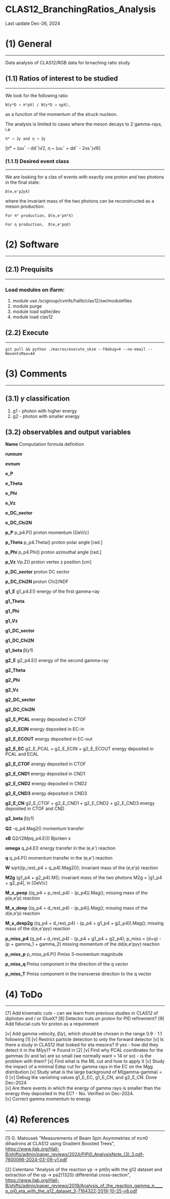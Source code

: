 # CLAS12_BranchingRatios_Analysis


Last update Dec-26, 2024
    


# **(1) General**
--------------------------------------------------------
Data analysis of CLAS12/RGB data for brnaching ratio study
  
## (1.1) Ratios of interest to be studied 
--------------------------------------------------------
We look for the following ratio 

    N(𝛾*D → π⁰pX) / N(𝛾*D → ηpX),

as a function of the momentum of the struck nucleon.

The analysis is limited to cases where the meson decays to 2 gamma-rays, i.e
    
    π⁰ → 2𝛾 and η → 2𝛾
    
[π⁰ ~ (uu¯ - dd¯)√2, η ~ (uu¯ + dd¯ - 2ss¯)√6] 



### (1.1.1) Desired event class 
--------------------------------------------------------
We are looking for a clas of events with exactly one proton and two photons in the final state:  

    D(e,e'p2𝛾X)

where the invariant mass of the two photons can be reconstructed as a meson production:
 
    For π⁰ production, D(e,e'pπ⁰X)
    
    For η production,  D(e,e'pηX)     
  
  


# **(2) Software**
--------------------------------------------------------

## (2.1) Prequisits
---------------------------------------
### Load modules on ifarm:

1. module use /scigroup/cvmfs/hallb/clas12/sw/modulefiles
2. module purge
3. module load sqlite/dev
4. module load clas12


## (2.2) Execute
---------------------------------------
    git pull && python ./macros/execute_skim --fdebug=4 --no-email --NeventsMax=44


# **(3) Comments**
--------------------------------------------------------

## (3.1) $\gamma$ classification
1. g1 - photon with higher energy
2. g2 - photon with smaller energy

## (3.2) observables and output variables

**Name**        Computation formula                             definition

**runnum**

**evnum**

**e_P**

**e_Theta**

**e_Phi**

**e_Vz**

**e_DC_sector**

**e_DC_Chi2N**

**p_P**         p_p4.P()                                            proton momentum         [GeV/c]

**p_Theta**     p_p4.Theta()                                        proton polar angle      [rad.]

**p_Phi**       p_p4.Phi()                                          proton azimuthal angle  [rad.]

**p_Vz**        Vp.Z()                                              proton vertex z position [cm]                 

**p_DC_sector**                                                     proton DC sector

**p_DC_Chi2N**                                                      proton Chi2/NDF  

**g1_E**        g1_p4.E()                                           energy of the first gamma-ray

**g1_Theta**

**g1_Phi**

**g1_Vz**

**g1_DC_sector**

**g1_DC_Chi2N**

**g1_beta**     β(𝛾1)

**g2_E**        g2_p4.E()                                           energy of the second gamma-ray

**g2_Theta**

**g2_Phi**

**g2_Vz**

**g2_DC_sector**

**g2_DC_Chi2N**

**g2_E_PCAL**                                                           energy deposited in CTOF

**g2_E_ECIN**                                                           energy deposited in EC-in

**g2_E_ECOUT**                                                          energy deposited in EC-out

**g2_E_EC**     g2_E_PCAL + g2_E_ECIN + g2_E_ECOUT                      energy deposited in PCAL and ECAL

**g2_E_CTOF**                                                           energy deposited in CTOF

**g2_E_CND1**                                                           energy deposited in CND1

**g2_E_CND2**                                                           energy deposited in CND2

**g2_E_CND3**                                                           energy deposited in CND3

**g2_E_CN**     g2_E_CTOF + g2_E_CND1 + g2_E_CND2 + g2_E_CND3           energy deposited in CTOF and CND

**g2_beta**     β(𝛾1)

**Q2**          -q_p4.Mag2()                                            momentum transfer

**xB**          Q2/(2*Mp*q_p4.E())                                      Bjorken x

**omega**       q_p4.E()                                                energy transfer in the (e,e') reaction

**q**           q_p4.P()                                                momentum transfer in the (e,e') reaction

**W**           sqrt((p_rest_p4 + q_p4).Mag2());                        invariant mass  of the (e,e'p) reaction

**M2g**         (g1_p4 + g2_p4).M();                                    invariant mass of the two photons M2g = |g1_p4 + g2_p4|, in [GeV/c]

**M_x_peep**    ((q_p4 + p_rest_p4) - (p_p4)).Mag();                    missing mass of the p(e,e'p) reaction

**M_x_deep**    ((q_p4 + d_rest_p4) - (p_p4)).Mag();                    missing mass of the d(e,e'p) reaction

**M_x_deep2g**  ((q_p4 + d_rest_p4) - (p_p4 + g1_p4 + g2_p4)).Mag();    missing mass of the d(e,e'p𝛾𝛾) reaction

**p_miss_p4**   (q_p4 + d_rest_p4) - (p_p4 + g1_p4 + g2_p4);            p_miss = (d+q) - (p + gamma_1 + gamma_2) missing momentum of the dd(e,e'p𝛾𝛾) reaction
    
**p_miss_p**     p_miss_p4.P()                                          Pmiss 3-momentum magnitude

**p_miss_q**     Pmiss component in the direction of the q vector

**p_miss_T**     Pmiss component in the transverse direction to the q vector
    

# **(4) ToDo**
--------------------------------------------------------
[7] Add kinematic cuts - can we learn from previous studies in CLAS12 of diphoton and / or GlueX?
[8] Detector cuts on proton for PID refinement?
[9] Add fiducial cuts for proton as a requirement

[v] Add gamma velocity, β(𝛾), which should be chosen in the range 0.9 - 1.1 following [1]
[v] Restrict particle detection to only the forward detector
[v] Is there a study in CLAS12 that looked for eta mesons? If yes - how did they detect it in the M(𝛾𝛾)?
 => Found in [2] 
[v] Find why PCAL coordinates for the gammas (lv and lw) are so small (we normally want > 14 or so) - is the problem with them? 
[x] Find what is the ML cut and how to apply it
[v] Study the impact of a minimal Edep cut for gamma rays in the EC on the Mgg distribution
[v] Study what is the large background of M(gamma-gamma) = 0
[v] Debug the vanishing values g1_E_EC, g1_E_CN, and g2_E_CN. Done Dec-2024  
[v] Are there events in which the energy of gamma rays is smaller than the energy they deposited in the EC? - No. Verified on Dec-2024.     
[v] Correct gamma momentum to energy 



# **(4) References**
--------------------------------------------------------

[1] G. Matousek "Measurements of Beam Spin Asymmetries of π±π0 dihadrons at CLAS12 using Gradient Boosted Trees", https://www.jlab.org/Hall-B/shifts/admin/paper_reviews/2024/PiPi0_AnalysisNote_(3)_3.pdf-7600066-2024-03-09-v1.pdf

[2] Celentano "Analysis of the reaction γp → pπ0η with the g12 dataset and extraction of the γp → pa2(1320) differential cross-section", https://www.jlab.org/Hall-B/shifts/admin/paper_reviews/2019/Analysis_of_the_reaction_gamma_p____p_pi0_eta_with_the_g12_dataset_3-7164322-2019-10-25-v8.pdf
